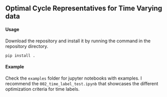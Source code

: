 ## Optimal Cycle Representatives for Time Varying data

#### Usage
Download the repository and install it by running the command in the repository directory.

```shell
pip install .
```
#### Example
Check the `examples` folder for jupyter notebooks with examples.
I recommend the `002_time_label_test.ipynb` that showcases the different optimization criteria for time labels.
